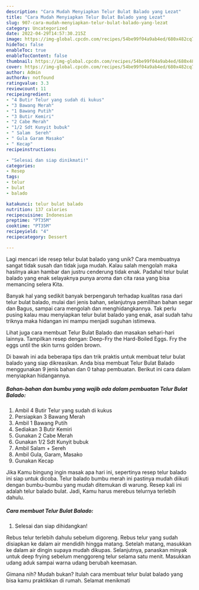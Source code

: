 ```yaml
---
description: "Cara Mudah Menyiapkan Telur Bulat Balado yang Lezat"
title: "Cara Mudah Menyiapkan Telur Bulat Balado yang Lezat"
slug: 907-cara-mudah-menyiapkan-telur-bulat-balado-yang-lezat
category: Uncategorized
date: 2022-04-29T14:57:30.215Z
image: https://img-global.cpcdn.com/recipes/54be99f04a9ab4ed/680x482cq70/telur-bulat-balado-foto-resep-utama.jpg
hideToc: false
enableToc: true
enableTocContent: false
thumbnail: https://img-global.cpcdn.com/recipes/54be99f04a9ab4ed/680x482cq70/telur-bulat-balado-foto-resep-utama.jpg
cover: https://img-global.cpcdn.com/recipes/54be99f04a9ab4ed/680x482cq70/telur-bulat-balado-foto-resep-utama.jpg
author: Admin
authorAv: notfound
ratingvalue: 3.3
reviewcount: 11
recipeingredient:
- "4 Butir Telur yang sudah di kukus"
- "3 Bawang Merah"
- "1 Bawang Putih"
- "3 Butir Kemiri"
- "2 Cabe Merah"
- "1/2 Sdt Kunyit bubuk"
- " Salam  Sereh"
- " Gula Garam Masako"
- " Kecap"
recipeinstructions:

- "Selesai dan siap dinikmati!"
categories:
- Resep
tags:
- telur
- bulat
- balado

katakunci: telur bulat balado 
nutrition: 137 calories
recipecuisine: Indonesian
preptime: "PT35M"
cooktime: "PT35M"
recipeyield: "4"
recipecategory: Dessert

---
```





Lagi mencari ide resep telur bulat balado yang unik? Cara membuatnya sangat tidak susah dan tidak juga mudah. Kalau salah mengolah maka hasilnya akan hambar dan justru cenderung tidak enak. Padahal telur bulat balado yang enak selayaknya punya aroma dan cita rasa yang bisa memancing selera Kita.





Banyak hal yang sedikit banyak berpengaruh terhadap kualitas rasa dari telur bulat balado, mulai dari jenis bahan, selanjutnya pemilihan bahan segar dan Bagus, sampai cara mengolah dan menghidangkannya. Tak perlu pusing kalau mau menyiapkan telur bulat balado yang enak,      asal sudah tahu triknya maka hidangan ini mampu menjadi suguhan istimewa.














Lihat juga cara membuat Telur Bulat Balado dan masakan sehari-hari lainnya. Tampilkan resep dengan: Deep-Fry the Hard-Boiled Eggs. Fry the eggs until the skin turns golden brown.






Di bawah ini ada beberapa tips dan trik praktis untuk membuat telur bulat balado yang siap dikreasikan. Anda bisa membuat Telur Bulat Balado menggunakan 9 jenis bahan dan 0 tahap pembuatan. Berikut ini cara dalam menyiapkan hidangannya.

<!--inarticleads1-->

##### Bahan-bahan dan bumbu yang wajib ada dalam pembuatan Telur Bulat Balado:

1. Ambil 4 Butir Telur yang sudah di kukus
1. Persiapkan 3 Bawang Merah
1. Ambil 1 Bawang Putih
1. Sediakan 3 Butir Kemiri
1. Gunakan 2 Cabe Merah
1. Gunakan 1/2 Sdt Kunyit bubuk
1. Ambil  Salam + Sereh
1. Ambil  Gula, Garam, Masako
1. Gunakan  Kecap


Jika Kamu bingung ingin masak apa hari ini, sepertinya resep telur balado ini siap untuk dicoba. Telur balado bumbu merah ini pastinya mudah diikuti dengan bumbu-bumbu yang mudah ditemukan di warung. Resep kali ini adalah telur balado bulat. Jadi, Kamu harus merebus telurnya terlebih dahulu. 

<!--inarticleads2-->

##### Cara membuat Telur Bulat Balado:


1. Selesai dan siap dihidangkan!

Rebus telur terlebih dahulu sebelum digoreng. Rebus telur yang sudah disiapkan ke dalam air mendidih hingga matang. Setelah matang, masukkan ke dalam air dingin supaya mudah dikupas. Selanjutnya, panaskan minyak untuk deep frying sebelum menggoreng telur selama satu menit. Masukkan udang aduk sampai warna udang berubah keemasan. 

Gimana nih? Mudah bukan? Itulah cara membuat telur bulat balado yang bisa kamu praktikkan di rumah. Selamat menikmati
